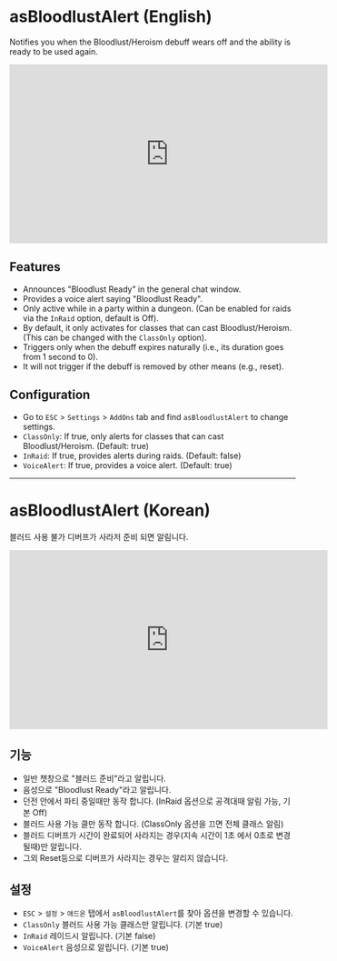 # asBloodlustAlert (English)

Notifies you when the Bloodlust/Heroism debuff wears off and the ability is ready to be used again.
<iframe width="560" height="315" src="https://www.youtube.com/embed/d35btvURBmU?si=cPgOacVHCsvlE6jz" title="YouTube video player" frameborder="0" allow="accelerometer; autoplay; clipboard-write; encrypted-media; gyroscope; picture-in-picture; web-share" referrerpolicy="strict-origin-when-cross-origin" allowfullscreen></iframe>

## Features

*   Announces "Bloodlust Ready" in the general chat window.
*   Provides a voice alert saying "Bloodlust Ready".
*   Only active while in a party within a dungeon. (Can be enabled for raids via the `InRaid` option, default is Off).
*   By default, it only activates for classes that can cast Bloodlust/Heroism. (This can be changed with the `ClassOnly` option).
*   Triggers only when the debuff expires naturally (i.e., its duration goes from 1 second to 0).
*   It will not trigger if the debuff is removed by other means (e.g., reset).

## Configuration

*   Go to `ESC` > `Settings` > `AddOns` tab and find `asBloodlustAlert` to change settings.
*   `ClassOnly`: If true, only alerts for classes that can cast Bloodlust/Heroism. (Default: true)
*   `InRaid`: If true, provides alerts during raids. (Default: false)
*   `VoiceAlert`: If true, provides a voice alert. (Default: true)

---

# asBloodlustAlert (Korean)

블러드 사용 불가 디버프가 사라저 준비 되면 알림니다.
<iframe width="560" height="315" src="https://www.youtube.com/embed/d35btvURBmU?si=cPgOacVHCsvlE6jz" title="YouTube video player" frameborder="0" allow="accelerometer; autoplay; clipboard-write; encrypted-media; gyroscope; picture-in-picture; web-share" referrerpolicy="strict-origin-when-cross-origin" allowfullscreen></iframe>

## 기능

*   일반 챗창으로 "블러드 준비"라고 알립니다.
*   음성으로 "Bloodlust Ready"라고 알립니다.
*   던전 안에서 파티 중일때만 동작 합니다. (InRaid 옵션으로 공격대때 알림 가능, 기본 Off)
*   블러드 사용 가능 클만 동작 합니다. (ClassOnly 옵션을 끄면 전체 클래스 알림)
*   블러드 디버프가 시간이 완료되어 사라지는 경우(지속 시간이 1초 에서 0초로 변경될때)만 알립니다.
*   그외 Reset등으로 디버프가 사라지는 경우는 알리지 않습니다.

## 설정

*   `ESC` > `설정` > `애드온` 탭에서 `asBloodlustAlert`를 찾아 옵션을 변경할 수 있습니다.
*   `ClassOnly` 블러드 사용 가능 클래스만 알립니다. (기본 true)
*   `InRaid` 레이드시 알립니다. (기본 false)
*   `VoiceAlert` 음성으로 알립니다. (기본 true)